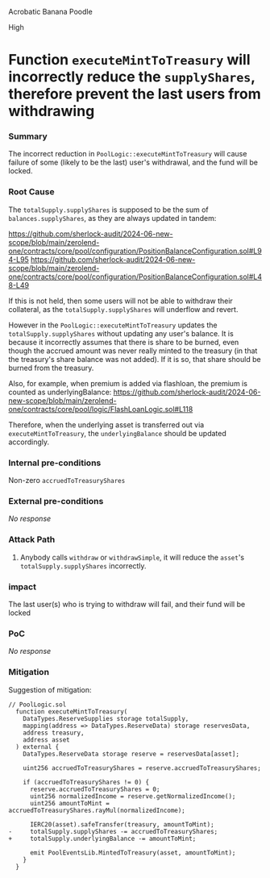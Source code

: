 Acrobatic Banana Poodle

High

# Function `executeMintToTreasury` will incorrectly reduce the `supplyShares`, therefore prevent the last users  from withdrawing

### Summary

The incorrect reduction in `PoolLogic::executeMintToTreasury` will cause failure of some (likely to be the last) user's withdrawal, and the fund will be locked.

### Root Cause

The `totalSupply.supplyShares` is supposed to be the sum of `balances.supplyShares`, as they are always updated in tandem: 

https://github.com/sherlock-audit/2024-06-new-scope/blob/main/zerolend-one/contracts/core/pool/configuration/PositionBalanceConfiguration.sol#L94-L95
https://github.com/sherlock-audit/2024-06-new-scope/blob/main/zerolend-one/contracts/core/pool/configuration/PositionBalanceConfiguration.sol#L48-L49

If this is not held, then some users will not be able to withdraw their collateral, as the `totalSupply.supplyShares` will underflow and revert. 

However in the `PoolLogic::executeMintToTreasury` updates the `totalSupply.supplyShares` without updating any user's balance. It is because it incorrectly assumes that there is share to be burned, even though the accrued amount was never really minted to the treasury (in that the treasury's share balance was not added). If it is so, that share should be burned from the treasury.

Also, for example, when premium is added via flashloan, the premium is counted as underlyingBalance: https://github.com/sherlock-audit/2024-06-new-scope/blob/main/zerolend-one/contracts/core/pool/logic/FlashLoanLogic.sol#L118

Therefore, when the underlying asset is transferred out via `executeMintToTreasury`, the `underlyingBalance` should be updated accordingly.


### Internal pre-conditions

Non-zero `accruedToTreasuryShares`


### External pre-conditions

_No response_

### Attack Path

1. Anybody calls `withdraw` or `withdrawSimple`, it will reduce the `asset`'s `totalSupply.supplyShares` incorrectly.

### impact

The last user(s) who is trying to withdraw will fail, and their fund will be locked


### PoC

_No response_

### Mitigation

Suggestion of mitigation:


```solidity
// PoolLogic.sol
  function executeMintToTreasury(
    DataTypes.ReserveSupplies storage totalSupply,
    mapping(address => DataTypes.ReserveData) storage reservesData,
    address treasury,
    address asset
  ) external {
    DataTypes.ReserveData storage reserve = reservesData[asset];

    uint256 accruedToTreasuryShares = reserve.accruedToTreasuryShares;

    if (accruedToTreasuryShares != 0) {
      reserve.accruedToTreasuryShares = 0;
      uint256 normalizedIncome = reserve.getNormalizedIncome();
      uint256 amountToMint = accruedToTreasuryShares.rayMul(normalizedIncome);

      IERC20(asset).safeTransfer(treasury, amountToMint);
-     totalSupply.supplyShares -= accruedToTreasuryShares;
+     totalSupply.underlyingBalance -= amountToMint;

      emit PoolEventsLib.MintedToTreasury(asset, amountToMint);
    }
  }
```

